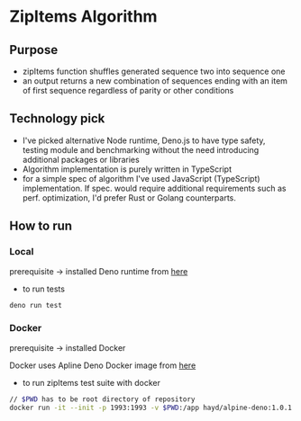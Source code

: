 # ZipItems Algorithm

## Purpose
- zipItems function shuffles generated sequence two into sequence one
- an output returns a new combination of sequences ending with an item of first sequence regardless of parity or other conditions

## Technology pick
- I've picked alternative Node runtime, Deno.js to have type safety,  
testing module and benchmarking without the need introducing additional packages or libraries
- Algorithm implementation is purely written in TypeScript
- for a simple spec of algorithm I've used JavaScript (TypeScript) implementation. If spec. would require additional requirements such as perf. optimization, I'd prefer Rust or Golang counterparts.

## How to run

### Local
prerequisite -> installed Deno runtime from [here](https://deno.land/#installation)

- to run tests 
```bash
deno run test
```

### Docker
prerequisite -> installed Docker

Docker uses Apline Deno Docker image from [here](https://hub.docker.com/r/hayd/alpine-deno/)

- to run zipItems test suite with docker
```bash
// $PWD has to be root directory of repository
docker run -it --init -p 1993:1993 -v $PWD:/app hayd/alpine-deno:1.0.1 test /app/node/zipItems.test.ts
```


